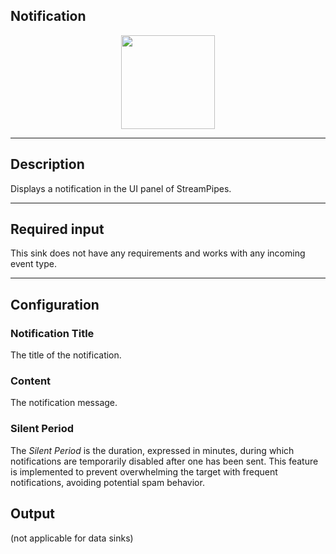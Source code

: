 <!--
  ~ Licensed to the Apache Software Foundation (ASF) under one or more
  ~ contributor license agreements.  See the NOTICE file distributed with
  ~ this work for additional information regarding copyright ownership.
  ~ The ASF licenses this file to You under the Apache License, Version 2.0
  ~ (the "License"); you may not use this file except in compliance with
  ~ the License.  You may obtain a copy of the License at
  ~
  ~    http://www.apache.org/licenses/LICENSE-2.0
  ~
  ~ Unless required by applicable law or agreed to in writing, software
  ~ distributed under the License is distributed on an "AS IS" BASIS,
  ~ WITHOUT WARRANTIES OR CONDITIONS OF ANY KIND, either express or implied.
  ~ See the License for the specific language governing permissions and
  ~ limitations under the License.
  ~
  -->

## Notification

<p align="center"> 
    <img src="icon.png" width="150px;" class="pe-image-documentation"/>
</p>

***

## Description

Displays a notification in the UI panel of StreamPipes.

***

## Required input

This sink does not have any requirements and works with any incoming event type.

***

## Configuration

### Notification Title

The title of the notification.

### Content

The notification message.

### Silent Period

The *Silent Period* is the duration, expressed in minutes, during which notifications are temporarily disabled after one
has been sent. This feature is implemented to prevent overwhelming the target with frequent notifications, avoiding
potential spam behavior.

## Output

(not applicable for data sinks)